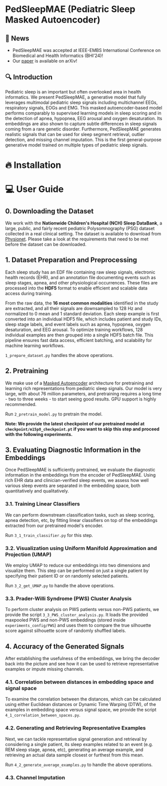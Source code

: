 # PedSleepMAE (Pediatric Sleep Masked Autoencoder)

## :loudspeaker: News 
* PedSleepMAE was accepted at IEEE-EMBS International Conference on Biomedical and Health Informatics (BHI’24)!
* Our [paper](https://arxiv.org/abs/2411.00718) is available on arXiv! 

## :mag: Introduction
Pediatric sleep is an important but often overlooked area in health informatics. We present PedSleepMAE, a generative model that fully leverages multimodal pediatric sleep signals including multichannel EEGs, respiratory signals, EOGs and EMG. This masked autoencoder-based model performs comparably to supervised learning models in sleep scoring and in the detection of apnea, hypopnea, EEG arousal and oxygen desaturation. Its embeddings are also shown to capture subtle differences in sleep signals coming from a rare genetic disorder. Furthermore, PedSleepMAE generates realistic signals that can be used for sleep segment retrieval, outlier detection, and missing channel imputation. This is the first general-purpose generative model trained on multiple types of pediatric sleep signals.

# :fire: Installation 



# :computer: User Guide 
## 0. Downloading the Dataset
We work with the **Nationwide Children's Hospital (NCH) Sleep DataBank**, a large, public, and fairly recent pediatric Polysomnography (PSG) dataset collected in a real clinical setting. 
The dataset is available to download from [Physionet](https://physionet.org/content/nch-sleep/3.1.0/). Please take a look at the requirements that need to be met before the dataset can be downloaded.


## 1. Dataset Preparation and Preprocessing
Each sleep study has an EDF file containing raw sleep signals, electronic health records (EHR), and an annotation file documenting events such as sleep stages, apnea, and other physiological occurrences. These files are processed into the **HDF5** format to enable efficient and scalable data access during training. 

From the raw data, the **16 most common modalities** identified in the study are extracted, and all their signals are downsampled to 128 Hz and normalized to 0 mean and 1 standard deviation. Each sleep example is first converted into an individual HDF5 file, which includes patient and study IDs, sleep stage labels, and event labels such as apnea, hypopnea, oxygen desaturation, and EEG arousal. To optimize training workflows, 128 individual examples are then grouped into a single HDF5 batch file. This pipeline ensures fast data access, efficient batching, and scalability for machine learning workflows. 

`1_prepare_dataset.py` handles the above operations. 

## 2. Pretraining
We make use of a [Masked Autoencoder](https://arxiv.org/pdf/2111.06377) architecture for pretraining and learning rich representations from pediatric sleep signals. Our model is very large, with about 76 million parameters, and pretraining requires a long time - two to three weeks  - to start seeing good results. GPU support is highly recommended. 

Run `2_pretrain_model.py` to pretrain the model.

**Note: We provide the latest checkpoint of our pretrained model at `checkpoint/m15p8_checkpoint.pt` if you want to skip this step and proceed with the following experiments.**

## 3. Evaluating Diagnostic Information in the Embeddings 
Once PedSleepMAE is sufficiently pretrained, we evaluate the diagnostic information in the embeddings from the encoder of PedSleepMAE. Using rich EHR data and clinician-verified sleep events, we assess how well various sleep events are separated in the embedding space, both quantitatively and qualitatively. 

### 3.1. Training Linear Classifiers
We can perform downstream classification tasks, such as sleep scoring, apnea detection, etc, by fitting linear classifiers on top of the embeddings extracted from our pretrained model's encoder.

Run `3_1_train_classifier.py` for this step.

### 3.2. Visualization using Uniform Manifold Approximation and Projection (UMAP)
We employ UMAP to reduce our embeddings into two dimensions and visualize them. This step can be performed on just a single patient by specifying their patient ID or on randomly selected patients. 

Run `3_2_get_UMAP.py` to handle the above operations. 

### 3.3. Prader-Willi Syndrome (PWS) Cluster Analysis
To perform cluster analysis on PWS patients versus non-PWS patients, we provide the script `3_3_PWS_cluster_analysis.py`. It loads the provided maxpooled PWS and non-PWS embeddings (stored inside `experiments_config/PWS`) and uses them to compare the true silhouette score against silhouette score of randomly shuffled labels.

## 4. Accuracy of the Generated Signals
After establishing the usefulness of the embeddings, we bring the decoder back into the picture and see how it can be used to retrieve representative examples or impute missing channels.

### 4.1. Correlation between distances in embedding space and signal space
To examine the correlation between the distances, which can be calculated using either Euclidean distances or Dynamic Time Warping (DTW), of the examples in embedding space versus signal space, we provide the script `4_1_correlation_between_spaces.py`. 

### 4.2. Generating and Retrieving Representative Examples
Next, we can tackle representative signal generation and retrieval by considering a single patient, its sleep examples related to an event (e.g. REM sleep stage, apnea, etc), generating an average example, and retrieving an actual data sample closest or furthest from this mean.

Run `4_2_generate_average_examples.py` to handle the above operations. 

### 4.3. Channel Imputation 

